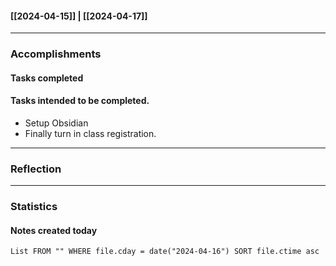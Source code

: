 #### [[2024-04-15]] | [[2024-04-17]]

---
### Accomplishments
#### Tasks completed

#### Tasks intended to be completed.
- Setup Obsidian
- Finally turn in class registration.
---
### Reflection

---
### Statistics
#### Notes created today
```dataview
List FROM "" WHERE file.cday = date("2024-04-16") SORT file.ctime asc
```